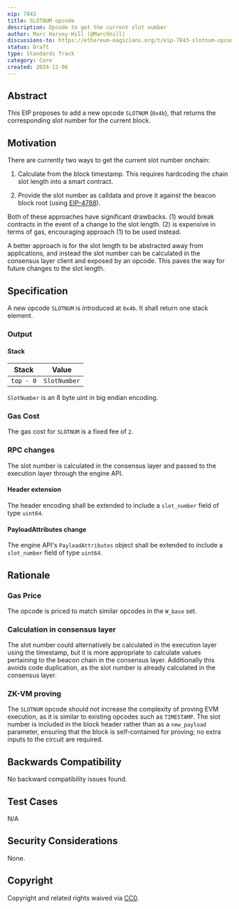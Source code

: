 ```yaml
---
eip: 7843
title: SLOTNUM opcode
description: Opcode to get the current slot number
author: Marc Harvey-Hill (@Marchhill)
discussions-to: https://ethereum-magicians.org/t/eip-7843-slotnum-opcode/22234
status: Draft
type: Standards Track
category: Core
created: 2024-12-06
---
```


## Abstract

This EIP proposes to add a new opcode `SLOTNUM` (`0x4b`), that returns the corresponding slot number for the current block.

## Motivation

There are currently two ways to get the current slot number onchain:

1) Calculate from the block timestamp. This requires hardcoding the chain slot length into a smart contract.

2) Provide the slot number as calldata and prove it against the beacon block root (using [EIP-4788](./eip-4788.md)).

Both of these approaches have significant drawbacks. (1) would break contracts in the event of a change to the slot length. (2) is expensive in terms of gas, encouraging approach (1) to be used instead.

A better approach is for the slot length to be abstracted away from applications, and instead the slot number can be calculated in the consensus layer client and exposed by an opcode. This paves the way for future changes to the slot length.

## Specification

A new opcode `SLOTNUM` is introduced at `0x4b`. It shall return one stack element.

### Output

#### Stack

| Stack      | Value         |
| ---------- | ------------- |
| `top - 0`  | `SlotNumber`  |

`SlotNumber` is an 8 byte uint in big endian encoding.

### Gas Cost

The gas cost for `SLOTNUM` is a fixed fee of `2`.

### RPC changes

The slot number is calculated in the consensus layer and passed to the execution layer through the engine API.

#### Header extension

The header encoding shall be extended to include a `slot_number` field of type `uint64`.

#### PayloadAttributes change

The engine API's `PayloadAttributes` object shall be extended to include a `slot_number` field of type `uint64`.

## Rationale

### Gas Price

The opcode is priced to match similar opcodes in the `W_base` set.

### Calculation in consensus layer

The slot number could alternatively be calculated in the execution layer using the timestamp, but it is more appropriate to calculate values pertaining to the beacon chain in the consensus layer. Additionally this avoids code duplication, as the slot number is already calculated in the consensus layer.

### ZK-VM proving

The `SLOTNUM` opcode should not increase the complexity of proving EVM execution, as it is similar to existing opcodes such as `TIMESTAMP`. The slot number is included in the block header rather than as a `new_payload` parameter, ensuring that the block is self-contained for proving; no extra inputs to the circuit are required.

## Backwards Compatibility

No backward compatibility issues found.

## Test Cases

N/A

## Security Considerations

None.

## Copyright

Copyright and related rights waived via [CC0](../LICENSE.md).
